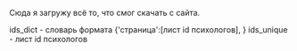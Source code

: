 ﻿Сюда я загружу всё то, что смог скачать с сайта.

ids_dict - словарь формата {'страница':[лист id психологов], }
ids_unique - лист id психологов